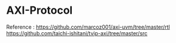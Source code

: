 # AXI-Protocol
Reference : 
  https://github.com/marcoz001/axi-uvm/tree/master/rtl
	https://github.com/taichi-ishitani/tvip-axi/tree/master/src
  
